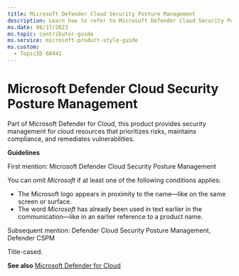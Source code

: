 ```yaml
---
title: Microsoft Defender Cloud Security Posture Management
description: Learn how to refer to Microsoft Defender Cloud Security Posture Management in your content.
ms.date: 08/17/2023
ms.topic: contributor-guide
ms.service: microsoft-product-style-guide
ms.custom:
  - TopicID 60441
---
```



# Microsoft Defender Cloud Security Posture Management

Part of Microsoft Defender for Cloud, this product provides security management for cloud resources that prioritizes risks, maintains compliance, and remediates vulnerabilities.  

**Guidelines**  

First mention: Microsoft Defender Cloud Security Posture Management  

You can omit *Microsoft* if at least one of the following conditions applies:  

- The Microsoft logo appears in proximity to the name—like on the same screen or surface.  
- The word *Microsoft* has already been used in text earlier in the communication—like in an earlier reference to a product name.  

Subsequent mention: Defender Cloud Security Posture Management, Defender CSPM  

Title-cased.  

**See also** [Microsoft Defender for Cloud](~\a_z_names_terms\m\microsoft-defender\microsoft-defender-for-cloud.md)  

